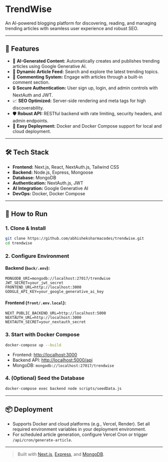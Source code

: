 # TrendWise

An AI-powered blogging platform for discovering, reading, and managing trending articles with seamless user experience and robust SEO.

---

## 🚀 Features

- 🤖 **AI-Generated Content:** Automatically creates and publishes trending articles using Google Generative AI.
- 📰 **Dynamic Article Feed:** Search and explore the latest trending topics.
- 💬 **Commenting System:** Engage with articles through a built-in comment section.
- 🔒 **Secure Authentication:** User sign up, login, and admin controls with NextAuth and JWT.
- 📈 **SEO Optimized:** Server-side rendering and meta tags for high discoverability.
- 🛡️ **Robust API:** RESTful backend with rate limiting, security headers, and admin endpoints.
- 🐳 **Easy Deployment:** Docker and Docker Compose support for local and cloud deployment.

---

## 🛠️ Tech Stack

- **Frontend:** Next.js, React, NextAuth.js, Tailwind CSS
- **Backend:** Node.js, Express, Mongoose
- **Database:** MongoDB
- **Authentication:** NextAuth.js, JWT
- **AI Integration:** Google Generative AI
- **DevOps:** Docker, Docker Compose

---

## 🏁 How to Run

### 1. Clone & Install
```bash
git clone https://github.com/abhisheksharmacodes/trendwise.git
cd trendwise
```

### 2. Configure Environment

#### Backend (`back/.env`):
```env
MONGODB_URI=mongodb://localhost:27017/trendwise
JWT_SECRET=your_jwt_secret
FRONTEND_URL=http://localhost:3000
GOOGLE_API_KEY=your_google_generative_ai_key
```

#### Frontend (`front/.env.local`):
```env
NEXT_PUBLIC_BACKEND_URL=http://localhost:5000
NEXTAUTH_URL=http://localhost:3000
NEXTAUTH_SECRET=your_nextauth_secret
```

### 3. Start with Docker Compose
```bash
docker-compose up --build
```
- Frontend: [http://localhost:3000](http://localhost:3000)
- Backend API: [http://localhost:5000/api](http://localhost:5000/api)
- MongoDB: `mongodb://localhost:27017/trendwise`

### 4. (Optional) Seed the Database
```bash
docker-compose exec backend node scripts/seedData.js
```

---

## 📦 Deployment

- Supports Docker and cloud platforms (e.g., Vercel, Render). Set all required environment variables in your deployment environment.
- For scheduled article generation, configure Vercel Cron or trigger `/api/cron/generate-article`.

---

> Built with [Next.js](https://nextjs.org), [Express](https://expressjs.com), and [MongoDB](https://www.mongodb.com/).
